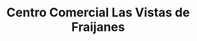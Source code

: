 ---
title: "Centro Comercial Las Vistas de Fraijanes"
url: /fraijanes/centro-comercial-las-vistas-de-fraijanes/
shop: centro comercial
---